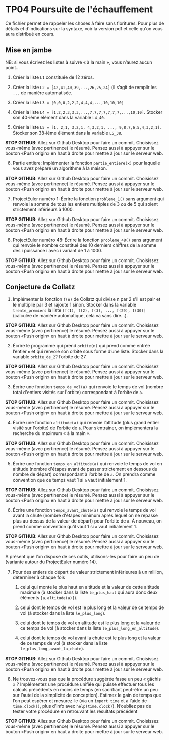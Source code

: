 TP04 Poursuite de l'échauffement
================================

Ce fichier permet de rappeler les choses à faire sans fioritures. Pour plus de détails et d'indications sur la syntaxe, voir la version pdf et celle qu'on vous aura distribué en cours.

Mise en jambe
-------------

NB: si vous écrivez les listes à suivre « à la main », vous n’aurez aucun point...

1.  Créer la liste `L1` constituée de 12 zéros.

2.  Créer la liste `L2 = [42,41,40,39,...,26,25,24]` (il s’agit de remplir les `...` de manière automatisée.

3.  Créer la liste `L3 = [0,0,0,2,2,2,4,4,4,...,10,10,10]`

4.  Créer la liste `L4 = [1,2,2,3,3,3,...,7,7,7,7,7,7,7,...,10,10]`. Stocker son 40-ième élément dans la variable `L4_40`.

5.  Créer la liste `L5 = [1, 2,1, 3,2,1, 4,3,2,1, ..., 9,8,7,6,5,4,3,2,1]`. Stocker son 38-ième élément dans la variable `L5_38`.

**STOP GITHUB**: Allez sur Github Desktop pour faire un commit. Choisissez vous-même (avec pertinence) le résumé. Pensez aussi à appuyer sur le bouton «Push origin» en haut à droite pour mettre à jour sur le serveur web.


6. Partie entière: Implémenter la fonction `partie_entiere(x)` pour laquelle vous avez préparé un algorithme à la maison.

**STOP GITHUB**: Allez sur Github Desktop pour faire un commit. Choisissez vous-même (avec pertinence) le résumé. Pensez aussi à appuyer sur le bouton «Push origin» en haut à droite pour mettre à jour sur le serveur web.

7. ProjectEuler numéro 1:   Écrire la fonction `probleme_1()` sans argument qui renvoie la somme de tous les entiers multiples de 3 _ou_ de 5 qui soient strictement inférieurs à 1000.

**STOP GITHUB**: Allez sur Github Desktop pour faire un commit. Choisissez vous-même (avec pertinence) le résumé. Pensez aussi à appuyer sur le bouton «Push origin» en haut à droite pour mettre à jour sur le serveur web.


8. ProjectEuler numéro 48:  Écrire la fonction `probleme_48()` sans argument qui renvoie le nombre constitué des 10 derniers chiffres de la somme des i puissance i avec i variant de 1 à 1000.

**STOP GITHUB**: Allez sur Github Desktop pour faire un commit. Choisissez vous-même (avec pertinence) le résumé. Pensez aussi à appuyer sur le bouton «Push origin» en haut à droite pour mettre à jour sur le serveur web.


Conjecture de Collatz
---------------------

1.  Implémenter la fonction `f(n)` de Collatz qui divise n par 2 s'il est pair et le multiplie par 3 et rajoute 1 sinon. Stocker dans la variable `trente_premiers` la liste `[f(1), f(2), f(3), ..., f(29), f(30)]` (calculée de manière automatique, cela va sans dire...).

**STOP GITHUB**: Allez sur Github Desktop pour faire un commit. Choisissez vous-même (avec pertinence) le résumé. Pensez aussi à appuyer sur le bouton «Push origin» en haut à droite pour mettre à jour sur le serveur web.


2.  Écrire le programme qui prend `orbite(n)` qui prend comme entrée l’entier `n` et qui renvoie son orbite sous forme d’une liste. Stocker dans la variable `orbite_de_27` l’orbite de 27.

**STOP GITHUB**: Allez sur Github Desktop pour faire un commit. Choisissez vous-même (avec pertinence) le résumé. Pensez aussi à appuyer sur le bouton «Push origin» en haut à droite pour mettre à jour sur le serveur web.


3.  Écrire une fonction `temps_de_vol(a)` qui renvoie le temps de vol (nombre total d'entiers visités sur l'orbite) correspondant à l’orbite de `a`.

**STOP GITHUB**: Allez sur Github Desktop pour faire un commit. Choisissez vous-même (avec pertinence) le résumé. Pensez aussi à appuyer sur le bouton «Push origin» en haut à droite pour mettre à jour sur le serveur web.


4.  Écrire une fonction `altitude(a)` qui renvoie l’altitude (plus grand entier visité sur l'orbite) de l’orbite de `a`. Pour s’entraîner, on implémentera la recherche du maximum « à la main ».

**STOP GITHUB**: Allez sur Github Desktop pour faire un commit. Choisissez vous-même (avec pertinence) le résumé. Pensez aussi à appuyer sur le bouton «Push origin» en haut à droite pour mettre à jour sur le serveur web.


5.  Écrire une fonction `temps_en_altitude(a)` qui renvoie le temps de vol en altitude (nombre d'étapes avant de passer strictement en dessous du nombre de départ) correspondant à l’orbite de `a`. On prendra comme convention que ce temps vaut 1 si `a` vaut initialement $1$.

**STOP GITHUB**: Allez sur Github Desktop pour faire un commit. Choisissez vous-même (avec pertinence) le résumé. Pensez aussi à appuyer sur le bouton «Push origin» en haut à droite pour mettre à jour sur le serveur web.


6.  Écrire une fonction `temps_avant_chute(a)` qui renvoie le temps de vol avant la chute (nombre d'étapes minimum après lequel on ne repasse plus au-dessus de la valeur de départ) pour l’orbite de `a`. À nouveau, on prend comme convention qu’il vaut 1 si `a` vaut initialement 1.

**STOP GITHUB**: Allez sur Github Desktop pour faire un commit. Choisissez vous-même (avec pertinence) le résumé. Pensez aussi à appuyer sur le bouton «Push origin» en haut à droite pour mettre à jour sur le serveur web.


À présent que l’on dispose de ces outils, utilisons-les pour faire un
peu de (variante autour du ProjectEuler numéro 14).

7.  Pour des entiers de départ de valeur strictement inférieures à un
    million, déterminer à chaque fois

    1.  celui qui monte le plus haut en altitude et la valeur de cette altitude maximale (à stocker dans la liste `le_plus_haut` qui aura donc deux éléments `[a,altitude(a)]`).

    2.  celui dont le temps de vol est le plus long et la valeur de ce
        temps de vol (à stocker dans la liste `le_plus_long`).

    3.  celui dont le temps de vol en altitude est le plus long et la
        valeur de ce temps de vol (à stocker dans la liste `le_plus_long_en_altitude`).

    4.  celui dont le temps de vol avant la chute est le plus long et la
        valeur de ce temps de vol (à stocker dans la liste `le_plus_long_avant_la_chute`).

**STOP GITHUB**: Allez sur Github Desktop pour faire un commit. Choisissez vous-même (avec pertinence) le résumé. Pensez aussi à appuyer sur le bouton «Push origin» en haut à droite pour mettre à jour sur le serveur web.


8.  Ne trouvez-vous pas que la procédure suggérée fasse un peu « gâchis » ?
    Implémentez une procédure unifiée qui puisse effectuer tous les calculs précédents en moins de temps (en sacrifiant peut-être un peu sur l’autel de la simplicité de conception). Estimez le gain de temps que l’on peut espérer et mesurez-le (via un `import time` et à l’aide de `time.clock()`, plus d’info avec `help(time.clock)`). N’oubliez pas de tester votre procédure en retrouvant les résultats précédent

**STOP GITHUB**: Allez sur Github Desktop pour faire un commit. Choisissez vous-même (avec pertinence) le résumé. Pensez aussi à appuyer sur le bouton «Push origin» en haut à droite pour mettre à jour sur le serveur web.
